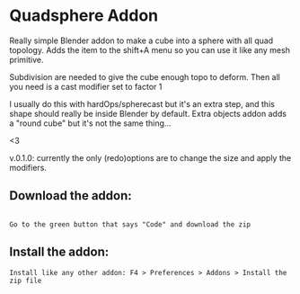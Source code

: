 # Quadsphere Addon

Really simple Blender addon to make a cube into a sphere with all quad topology.
Adds the item to the shift+A menu so you can use it like any mesh primitive.

Subdivision are needed to give the cube enough topo to deform.
Then all you need is a cast modifier set to factor 1  

I usually do this with hardOps/spherecast but it's an extra step,
and this shape should really be inside Blender by default.
Extra objects addon adds a "round cube" but it's not the same thing...

<3

v.0.1.0:
currently the only (redo)options are to change the size and apply the modifiers.

## Download the addon:

```

Go to the green button that says "Code" and download the zip

```
## Install the addon:

```
Install like any other addon: F4 > Preferences > Addons > Install the zip file

```
